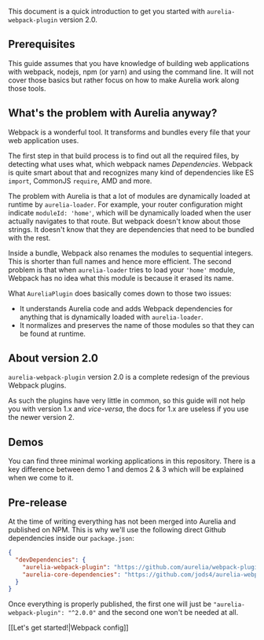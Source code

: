 This document is a quick introduction to get you started with `aurelia-webpack-plugin` version 2.0.

## Prerequisites
This guide assumes that you have knowledge of building web applications with webpack, nodejs, npm (or yarn) and using the command line. It will not cover those basics but rather focus on how to make Aurelia work along those tools.

## What's the problem with Aurelia anyway?
Webpack is a wonderful tool. It transforms and bundles every file that your web application uses.

The first step in that build process is to find out all the required files, by detecting what uses what, which webpack names _Dependencies_. Webpack is quite smart about that and recognizes many kind of dependencies like ES `import`, CommonJS `require`, AMD and more.

The problem with Aurelia is that a lot of modules are dynamically loaded at runtime by `aurelia-loader`. For example, your router configuration might indicate `moduleId: 'home'`, which will be dynamically loaded when the user actually navigates to that route. But webpack doesn't know about those strings. It doesn't know that they are dependencies that need to be bundled with the rest.

Inside a bundle, Webpack also renames the modules to sequential integers. This is shorter than full names and hence more efficient. The second problem is that when `aurelia-loader` tries to load your `'home'` module, Webpack has no idea what this module is because it erased its name.

What `AureliaPlugin` does basically comes down to those two issues:
- It understands Aurelia code and adds Webpack dependencies for anything that is dynamically loaded with `aurelia-loader`.
- It normalizes and preserves the name of those modules so that they can be found at runtime.

## About version 2.0
`aurelia-webpack-plugin` version 2.0 is a complete redesign of the previous Webpack plugins.

As such the plugins have very little in common, so this guide will not help you with version 1.x and _vice-versa_, the docs for 1.x are useless if you use the newer version 2.

## Demos
You can find three minimal working applications in this repository. There is a key difference between demo 1 and demos 2 & 3 which will be explained when we come to it.

## Pre-release
At the time of writing everything has not been merged into Aurelia and published on NPM.
This is why we'll use the following direct Github dependencies inside our `package.json`:
```json
{
  "devDependencies": {
    "aurelia-webpack-plugin": "https://github.com/aurelia/webpack-plugin.git#v2.0",
    "aurelia-core-dependencies": "https://github.com/jods4/aurelia-webpack-build.git#aurelia-core-deps"
  }
}
```
Once everything is properly published, the first one will just be `"aurelia-webpack-plugin": "^2.0.0"` and the second one won't be needed at all.

[[Let's get started!|Webpack config]]